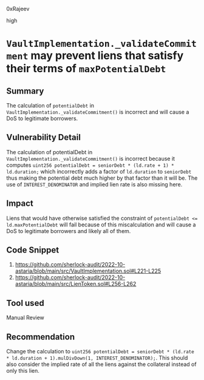 0xRajeev

high

# `VaultImplementation._validateCommitment` may prevent liens that satisfy their terms of `maxPotentialDebt`

## Summary

The calculation of `potentialDebt` in `VaultImplementation._validateCommitment()` is incorrect and will cause a DoS to legitimate borrowers.

## Vulnerability Detail

The calculation of potentialDebt in `VaultImplementation._validateCommitment()` is incorrect because it computes `uint256 potentialDebt = seniorDebt * (ld.rate + 1) * ld.duration;` which incorrectly adds a factor of `ld.duration` to `seniorDebt` thus making the potential debt much higher by that factor than it will be. The use of `INTEREST_DENOMINATOR` and implied lien rate is also missing here. 


## Impact

Liens that would have otherwise satisfied the constraint of `potentialDebt <= ld.maxPotentialDebt` will fail because of this miscalculation and will cause a DoS to legitimate borrowers and likely all of them.

## Code Snippet

1. https://github.com/sherlock-audit/2022-10-astaria/blob/main/src/VaultImplementation.sol#L221-L225
2. https://github.com/sherlock-audit/2022-10-astaria/blob/main/src/LienToken.sol#L256-L262

## Tool used

Manual Review

## Recommendation

Change the calculation to `uint256 potentialDebt = seniorDebt * (ld.rate * ld.duration + 1).mulDivDown(1, INTEREST_DENOMINATOR);`. This should also consider the implied rate of all the liens against the collateral instead of only this lien.